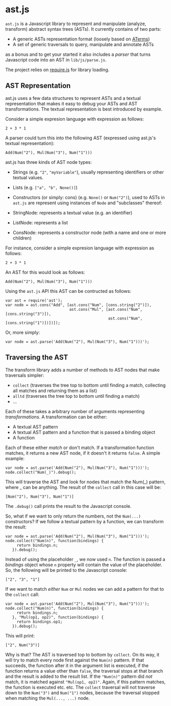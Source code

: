ast.js
======

`ast.js` is a Javascript library to represent and manipulate (analyze, transform)
abstract syntax trees (ASTs). It currently contains of two parts:

* A generic ASTs representation format (loosely
based on [ATerms](http://www.meta-environment.org/Meta-Environment/ATerms))
* A set of generic traversals to query, manipulate and annotate ASTs

as a bonus and to get your started it also includes a _parser_ that turns
Javascript code into an AST in `lib/js/parse.js`.

The project relies on [require.js](http://requirejs.org) for library loading.

AST Representation
------------------

ast.js uses a few  data structures to represent ASTs and a textual representation
that makes it easy to debug your ASTs and AST transformations. The textual representation
is best introduced by example.

Consider a simple expresion language with expression as follows:

    2 + 3 * 1

A parser could turn this into the following AST (expressed using ast.js's textual
representation):

    Add(Num("2"), Mul(Num("3"), Num("1")))

ast.js has three kinds of AST node types:

* Strings (e.g. `"2"`, `"myVariable"`), usually representing identifiers or other
  textual values.
* Lists (e.g. `["a", "b", None()]`)
* Constructors (or simply: cons) (e.g. `None()` or `Num("2")`), used to 
ASTs in `ast.js` are represent using instances of `Node` and "subclasses" thereof:

* StringNode: represents a textual value (e.g. an identifier)
* ListNode: represents a list
* ConsNode: represents a constructor node (with a name and one or more children)

For instance, consider a simple expresion language with expression as follows:

    2 + 3 * 1

An AST for this would look as follows:

    Add(Num("2"), Mul(Num("3"), Num("1")))

Using the `ast.js` API this AST can be contructed as follows:

    var ast = require('ast');
    var node = ast.cons("Add", [ast.cons("Num", [cons.string("2")]),
                                ast.cons("Mul", [ast.cons("Num", [cons.string("3")]),
                                                 ast.cons("Num", [cons.string("1")])])]);

Or, more simply:

    var node = ast.parse('Add(Num("2"), Mul(Num("3"), Num("1")))');

Traversing the AST
------------------

The transform library adds a number of methods to AST nodes that make traversals simpler:

* `collect` (traverses the tree top to bottom until finding a match, collecting all matches and returning them as a list)
* `alltd` (traverses the tree top to bottom until finding a match)
* ...

Each of these takes a arbitrary number of arguments representing _transformations_. A transformation can be either:

* A textual AST pattern
* A textual AST pattern and a function that is passed a binding object
* A function

Each of these either _match_ or don't match. If a transformation function matches,
it returns a new AST node, if it doesn't it returns `false`. A simple example:

    var node = ast.parse('Add(Num("2"), Mul(Num("3"), Num("1")))');
    node.collect("Num(_)").debug();

This will traverse the AST and look for nodes that match the Num(_) pattern,
where _ can be anything. The result of the `collect` call in this case will be:

    [Num("2"), Num("3"), Num("1")]

The `.debug()` call prints the result to the Javascript console.

So, what if we want to only return the numbers, not the `Num(...)` constructors?
If we follow a textual pattern by a function, we can transform the result:

    var node = ast.parse('Add(Num("2"), Mul(Num("3"), Num("1")))');
    node.collect("Num(n)", function(bindings) {
         return bindings.n;
       }).debug();

Instead of using the placeholder `_`, we now used `n`. The function is passed a
_bindings_ object whose `n` property will contain the value of the placeholder.
So, the following will be printed to the Javascript console:

    ["2", "3", "1"]

If we want to match _either_ `Num` or `Mul` nodes we can add a pattern for that
to the `collect` call:

    var node = ast.parse('Add(Num("2"), Mul(Num("3"), Num("1")))');
    node.collect("Num(n)", function(bindings) {
         return bindings.n;
       }, "Mul(op1, op2)", function(bindings) {
         return bindings.op1;
       }).debug();

This will print:

    ["2", Num("3")]

Why is that? The AST is traversed top to bottom by `collect`. On its way, it will
try to match every node first against the `Num(n)` pattern. If that succeeds,
the function after it in the argument list is executed, if the function returns
a value other than `false`, the traversal stops at that branch and the result
is added to the result list. If the `"Num(n)"` pattern did _not_ match, it is
matched against `"Mul(op1, op2)"`. Again, if this pattern matches, the function
is executed etc. etc. The `collect` traversal will not traverse down to the
`Num("3")` and `Num("1")` nodes, because the traversal stopped when matching the
`Mul(..., ...)` node.